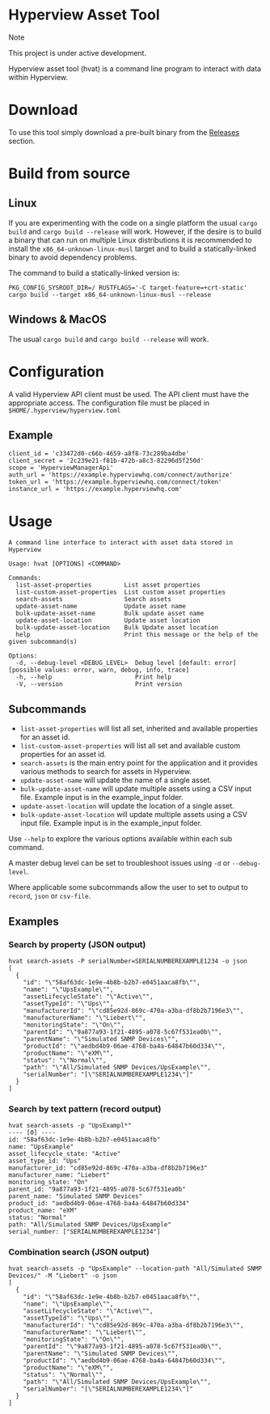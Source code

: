 # Hyperview Asset Tool

> [!NOTE]  
> This project is under active development. 

Hyperview asset tool (hvat) is a command line program to interact with data within Hyperview.

# Download

To use this tool simply download a pre-built binary from the [Releases](https://github.com/HyperviewHQ/asset_tool/releases) section.

# Build from source

## Linux
If you are experimenting with the code on a single platform the usual `cargo build` and `cargo build --release` will work. However, if the desire is to build a binary that can run on multiple Linux distributions it is recommended to install the `x86_64-unknown-linux-musl` target and to build a statically-linked binary to avoid dependency problems. 

The command to build a statically-linked version is:

```console
PKG_CONFIG_SYSROOT_DIR=/ RUSTFLAGS='-C target-feature=+crt-static' cargo build --target x86_64-unknown-linux-musl --release
```

## Windows & MacOS
The usual `cargo build` and `cargo build --release` will work. 

# Configuration
A valid Hyperview API client must be used. The API client must have the appropriate access. The configuration file must be placed in `$HOME/.hyperview/hyperview.toml`

## Example

```console
client_id = 'c33472d0-c66b-4659-a8f8-73c289ba4dbe'
client_secret = '2c239e21-f81b-472b-a8c3-82296d5f250d'
scope = 'HyperviewManagerApi'
auth_url = 'https://example.hyperviewhq.com/connect/authorize'
token_url = 'https://example.hyperviewhq.com/connect/token'
instance_url = 'https://example.hyperviewhq.com'
```

# Usage

```console
A command line interface to interact with asset data stored in Hyperview

Usage: hvat [OPTIONS] <COMMAND>

Commands:
  list-asset-properties         List asset properties
  list-custom-asset-properties  List custom asset properties
  search-assets                 Search assets
  update-asset-name             Update asset name
  bulk-update-asset-name        Bulk update asset name
  update-asset-location         Update asset location
  bulk-update-asset-location    Bulk Update asset location
  help                          Print this message or the help of the given subcommand(s)

Options:
  -d, --debug-level <DEBUG_LEVEL>  Debug level [default: error] [possible values: error, warn, debug, info, trace]
  -h, --help                       Print help
  -V, --version                    Print version
```

## Subcommands

- `list-asset-properties` will list all set, inherited and available properties for an asset id.
- `list-custom-asset-properties` will list all set and available custom properties for an asset id.
- `search-assets` is the main entry point for the application and it provides various methods to search for
assets in Hyperview.
- `update-asset-name` will update the name of a single asset.
- `bulk-update-asset-name` will update multiple assets using a CSV input file. Example input is in the example_input folder.
- `update-asset-location` will update the location of a single asset.
- `bulk-update-asset-location` will update multiple assets using a CSV input file. Example input is in the example_input folder.

Use `--help` to explore the various options available within each sub command.

A master debug level can be set to troubleshoot issues using `-d` or `--debug-level`.

Where applicable some subcommands allow the user to set to output to `record`, `json` or `csv-file`. 

## Examples

### Search by property (JSON output)

```console
hvat search-assets -P serialNumber=SERIALNUMBEREXAMPLE1234 -o json
[
  {
    "id": "\"58af63dc-1e9e-4b8b-b2b7-e0451aaca8fb\"",
    "name": "\"UpsExample\"",
    "assetLifecycleState": "\"Active\"",
    "assetTypeId": "\"Ups\"",
    "manufacturerId": "\"cd85e92d-869c-470a-a3ba-df8b2b7196e3\"",
    "manufacturerName": "\"Liebert\"",
    "monitoringState": "\"On\"",
    "parentId": "\"9a877a93-1f21-4895-a078-5c67f531ea0b\"",
    "parentName": "\"Simulated SNMP Devices\"",
    "productId": "\"aedbd4b9-06ae-4768-ba4a-64847b60d334\"",
    "productName": "\"eXM\"",
    "status": "\"Normal\"",
    "path": "\"All/Simulated SNMP Devices/UpsExample\"",
    "serialNumber": "[\"SERIALNUMBEREXAMPLE1234\"]"
  }
]

```

### Search by text pattern (record output)

```console
hvat search-assets -p "UpsExampl*"
---- [0] ----
id: "58af63dc-1e9e-4b8b-b2b7-e0451aaca8fb"
name: "UpsExample"
asset_lifecycle_state: "Active"
asset_type_id: "Ups"
manufacturer_id: "cd85e92d-869c-470a-a3ba-df8b2b7196e3"
manufacturer_name: "Liebert"
monitoring_state: "On"
parent_id: "9a877a93-1f21-4895-a078-5c67f531ea0b"
parent_name: "Simulated SNMP Devices"
product_id: "aedbd4b9-06ae-4768-ba4a-64847b60d334"
product_name: "eXM"
status: "Normal"
path: "All/Simulated SNMP Devices/UpsExample"
serial_number: ["SERIALNUMBEREXAMPLE1234"]
```

### Combination search (JSON output)

```console
hvat search-assets -p "UpsExample" --location-path "All/Simulated SNMP Devices/" -M "Liebert" -o json
[
  {
    "id": "\"58af63dc-1e9e-4b8b-b2b7-e0451aaca8fb\"",
    "name": "\"UpsExample\"",
    "assetLifecycleState": "\"Active\"",
    "assetTypeId": "\"Ups\"",
    "manufacturerId": "\"cd85e92d-869c-470a-a3ba-df8b2b7196e3\"",
    "manufacturerName": "\"Liebert\"",
    "monitoringState": "\"On\"",
    "parentId": "\"9a877a93-1f21-4895-a078-5c67f531ea0b\"",
    "parentName": "\"Simulated SNMP Devices\"",
    "productId": "\"aedbd4b9-06ae-4768-ba4a-64847b60d334\"",
    "productName": "\"eXM\"",
    "status": "\"Normal\"",
    "path": "\"All/Simulated SNMP Devices/UpsExample\"",
    "serialNumber": "[\"SERIALNUMBEREXAMPLE1234\"]"
  }
]
```
